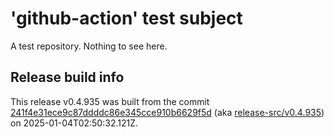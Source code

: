 # 'github-action' test subject

A test repository. Nothing to see here.


## Release build info

This release v0.4.935 was built from the commit [241f4e31ece9c87ddddc86e345cce910b6629f5d](https://github.com/kattecon/gh-release-test-ga/tree/241f4e31ece9c87ddddc86e345cce910b6629f5d) (aka [release-src/v0.4.935](https://github.com/kattecon/gh-release-test-ga/tree/release-src/v0.4.935)) on 2025-01-04T02:50:32.121Z.
        